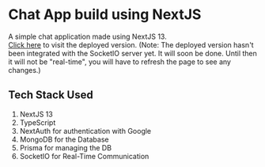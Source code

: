 # Chat App build using NextJS

A simple chat application made using NextJS 13.  
[Click here](https://chat-app-site-eta.vercel.app/) to visit the deployed version. (Note: The deployed version hasn't been integrated with the SocketIO server yet. It will soon be done. Until then it will not be "real-time", you will have to refresh the page to see any changes.)

## Tech Stack Used

1. NextJS 13
1. TypeScript
1. NextAuth for authentication with Google
1. MongoDB for the Database
1. Prisma for managing the DB
1. SocketIO for Real-Time Communication
